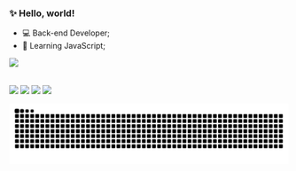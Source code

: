 ### ✨ Hello, world!
- 💻 Back-end Developer;
- 👀 Learning JavaScript;

<div align="left">
  <a href="https://github.com/VCScript">
  <img height="180em" src="https://github-readme-stats.vercel.app/api?username=VCScript&show_icons=true&theme=dark&include_all_commits=true&count_private=true"/>
</div>
  
  ##
 
  <div> 
  <a href="https://www.youtube.com/channel/UCXU8lTPH4SHXUlXksJhQLMw" target="_blank"><img src="https://img.shields.io/badge/YouTube-FF0000?style=for-the-badge&logo=youtube&logoColor=white" target="_blank"></a>
  <a href="https://instagram.com/mxfisto" target="_blank"><img src="https://img.shields.io/badge/-Instagram-%23E4405F?style=for-the-badge&logo=instagram&logoColor=white" target="_blank"></a>
 <a href="https://discord.gg/xBe7hABxMD" target="_blank"><img src="https://img.shields.io/badge/Discord-7289DA?style=for-the-badge&logo=discord&logoColor=white" target="_blank"></a> 
  <a href = "mailto:vcodescript@gmail.com"><img src="https://img.shields.io/badge/-Gmail-%23333?style=for-the-badge&logo=gmail&logoColor=white" target="_blank"></a>
 
  ![Snake animation](https://github.com/VCScript/VCScript/blob/output/github-contribution-grid-snake.svg)
 
</div>

